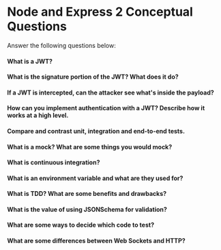 # Node and Express 2 Conceptual Questions

Answer the following questions below:

#### What is a JWT?

#### What is the signature portion of the JWT?  What does it do?

#### If a JWT is intercepted, can the attacker see what's inside the payload?

#### How can you implement authentication with a JWT?  Describe how it works at a high level.

#### Compare and contrast unit, integration and end-to-end tests.

#### What is a mock? What are some things you would mock?

#### What is continuous integration?

#### What is an environment variable and what are they used for?

#### What is TDD? What are some benefits and drawbacks?

#### What is the value of using JSONSchema for validation?

#### What are some ways to decide which code to test?

#### What are some differences between Web Sockets and HTTP?

